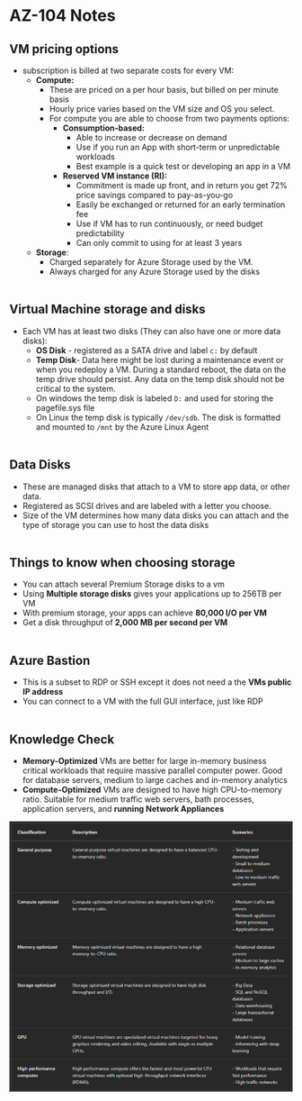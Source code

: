 # AZ-104 Notes

## VM pricing options

- subscription is billed at two separate costs for every VM:
    - **Compute:**
        - These are priced on a per hour basis, but billed on per minute basis
        - Hourly price varies based on the VM size and OS you select.
        - For compute you are able to choose from two payments options:
            - **Consumption-based:**
                - Able to increase or decrease on demand
                - Use if you run an App with short-term or unpredictable workloads
                - Best example is a quick test or developing an app in a VM
            - **Reserved VM instance (RI):**
                - Commitment is made up front, and in return you get 72% price savings compared to pay-as-you-go
                - Easily be exchanged or returned for an early termination fee
                - Use if VM has to run continuously, or need budget predictability
                - Can only commit to using for at least 3 years
    - **Storage**:
        - Charged separately for Azure Storage used by the VM.
        - Always charged for any Azure Storage used by the disks  
            <br/>

## Virtual Machine storage and disks

- Each VM has at least two disks (They can also have one or more data disks):
    - **OS Disk** - registered as a SATA drive and label `c:` by default
    - **Temp Disk**\- Data here might be lost during a maintenance event or when you redeploy a VM. During a standard reboot, the data on the temp drive should persist. Any data on the temp disk should not be critical to the system.
    - On windows the temp disk is labeled `D:` and used for storing the pagefile.sys file
    - On Linux the temp disk is typically `/dev/sdb`. The disk is formatted and mounted to `/mnt` by the Azure Linux Agent  
        <br/>

## Data Disks

- These are managed disks that attach to a VM to store app data, or other data.
- Registered as SCSI drives and are labeled with a letter you choose.
- Size of the VM determines how many data disks you can attach and the type of storage you can use to host the data disks  
    <br/>

## Things to know when choosing storage

- You can attach several Premium Storage disks to a vm
- Using **Multiple storage disks** gives your applications up to 256TB per VM
- With premium storage, your apps can achieve **80,000 I/O per VM**
- Get a disk throughput of **2,000 MB per second per VM**  
    <br/>

## Azure Bastion

- This is a subset to RDP or SSH except it does not need a the **VMs public IP address**
- You can connect to a VM with the full GUI interface, just like RDP  
    <br/>

## Knowledge Check

- **Memory-Optimized** VMs are better for large in-memory business critical workloads that require massive parallel computer power. Good for database servers, medium to large caches and in-memory analytics
- **Compute-Optimized** VMs are designed to have high CPU-to-memory ratio. Suitable for medium traffic web servers, bath processes, application servers, and **running Network Appliances**

![Screenshot 2024-04-18 194949.png](./_resources/Screenshot%202024-04-18%20194949.png)